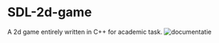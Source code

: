 # SDL-2d-game
A 2d game entirely written in C++ for academic task.
![documentatie](https://user-images.githubusercontent.com/122129982/213194000-68af2149-4c74-4add-b9a8-2d53cbf15c83.png)
